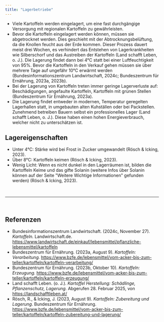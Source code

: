 ```yaml
---
title: "Lagerbetriebe"
---
```



- Viele Kartoffeln werden eingelagert, um eine fast durchgängige Versorgung mit regionalen Kartoffeln zu gewährleisten.
- Bevor die Kartoffeln eingelagert werden können, müssen sie abgetrocknet werden. Dies geschieht mit der Abtrocknungsbelüftung, da die Knollen feucht aus der Erde kommen. Dieser Prozess dauert meist drei Wochen, es verhindert das Entstehen von Lagerkrankheiten wie Silberschorf und das Austreiben der Kartoffeln (Land schafft Leben, o. J.). Die Lagerung findet dann bei 4°C statt bei einer Luftfeuchtigkeit von 95%. Bevor die Kartoffeln in den Verkauf gehen müssen sie über mehrere Tage auf ungefähr 10°C erwärmt werden (Bundesinformationszentrum Landwirtschaft, 2024c; Bundeszentrum für Ernährung, 2023a, 2023b).
- Bei der Lagerung von Kartoffeln treten immer geringe Lagerverluste auf: Beschädigungen, angefaulte Kartoffeln, Kartoffeln mit grünen Stellen (Bundeszentrum für Ernährung, 2023a).
- Die Lagerung findet entweder in modernen, Temperatur geregelten Lagerhallen statt, in umgebauten alten Kuhställen oder bei Packstellen. Zunehmend betreiben Bauern selbst ein professionelles Lager (Land schafft Leben, o. J.). Diese haben einen hohen Energieverbrauch, welcher nicht zu unterschätzen ist.


## Lagereigenschaften

- Unter 4°C: Stärke wird bei Frost in Zucker umgewandelt (Rösch & Icking, 2023).
- Über 8°C: Kartoffeln keimen (Rösch & Icking, 2023).
- Wenig Licht: Wenn es nicht dunkel in den Lagerräumen ist, bilden die Kartoffeln Keime und das gifte Solanin (weitere Infos über Solanin können auf der Seite "Weitere Wichtige Informationen" gefunden werden) (Rösch & Icking, 2023).



<br>

---

<br> 

## Referenzen
- Bundesinformationszentrum Landwirtschaft. (2024c, November 27). *Kartoffeln.* Landwirtschaft.de. <https://www.landwirtschaft.de/einkauf/lebensmittel/pflanzliche-lebensmittel/kartoffeln>
- Bundeszentrum für Ernährung. (2023a, August 9). *Kartoffeln: Verarbeitung.* <https://www.bzfe.de/lebensmittel/vom-acker-bis-zum-teller/kartoffeln/kartoffeln-verarbeitung/>
- Bundeszentrum für Ernährung. (2023b, Oktober 10). *Kartoffeln: Erzeugung.* <https://www.bzfe.de/lebensmittel/vom-acker-bis-zum-teller/kartoffeln/kartoffeln-erzeugung/>
- Land schafft Leben. (o. J.). *Kartoffel Herstellung: Schädlinge, Pflanzenschutz, Lagerung.* Abgerufen 28. Februar 2025, von <https://landschafftleben.at/>
- Rösch, R., & Icking, J. (2023, August 9). *Kartoffeln: Zubereitung und Lagerung.* Bundeszentrum für Ernährung. <https://www.bzfe.de/lebensmittel/vom-acker-bis-zum-teller/kartoffeln/kartoffeln-zubereitung-und-lagerung/>
